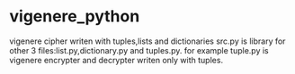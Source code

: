 # vigenere_python 
vigenere cipher writen with tuples,lists and dictionaries
src.py is library for other 3 files:list.py,dictionary.py and tuples.py.
for example tuple.py is vigenere encrypter and decrypter writen only with tuples.

